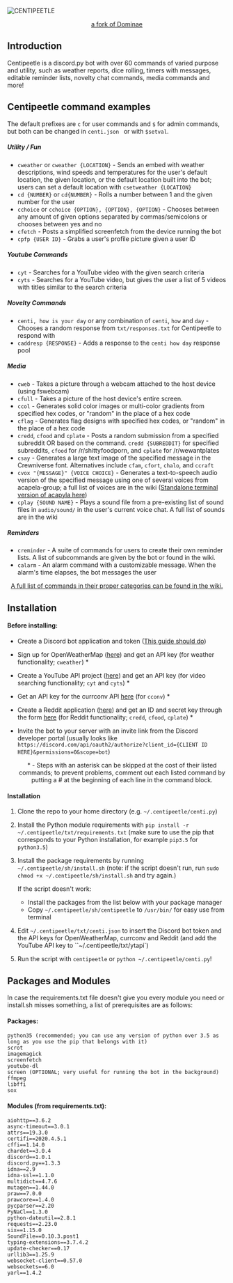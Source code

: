 

![CENTIPEETLE](https://i.imgur.com/CMAgKZs.png)

<p align="center"><a href="https://github.com/Evshaddock/Dominae-2">a fork of Dominae</a></p>

## Introduction

Centipeetle is a discord.py bot with over 60 commands of varied purpose and utility, such as weather reports, dice rolling, timers with messages, editable reminder lists, novelty chat commands, media commands and more!

## Centipeetle command examples

The default prefixes are `c` for user commands and `$` for admin commands, but both can be changed in `centi.json ` or with `$setval`.

##### Utility / Fun

- `cweather` or `cweather {LOCATION}` - Sends an embed with weather descriptions, wind speeds and temperatures for the user's default location, the given location, or the default location built into the bot; users can set a default location with `csetweather {LOCATION}`
- `cd {NUMBER}` or `cd{NUMBER}` - Rolls a number between 1 and the given number for the user
- `cchoice` or `cchoice {OPTION}, {OPTION}, {OPTION}` - Chooses between any amount of given options separated by commas/semicolons or chooses between yes and no
- `cfetch` - Posts a simplified screenfetch from the device running the bot
- `cpfp {USER ID}` - Grabs a user's profile picture given a user ID

##### Youtube Commands

- `cyt` - Searches for a YouTube video with the given search criteria
- `cyts` - Searches for a YouTube video, but gives the user a list of 5 videos with titles similar to the search criteria

##### Novelty Commands

- `centi, how is your day` or any combination of `centi`, `how` and `day` - Chooses a random response from `txt/responses.txt` for Centipeetle to respond with
- `caddresp {RESPONSE}` - Adds a response to the `centi how day` response pool

##### Media

- `cweb` - Takes a picture through a webcam attached to the host device (using fswebcam)
- `cfull` - Takes a picture of the host device's entire screen.
- `ccol` - Generates solid color images or multi-color gradients from specified hex codes, or "random" in the place of a hex code
- `cflag` - Generates flag designs with specified hex codes, or "random" in the place of a hex code
- `credd`, `cfood` and `cplate` - Posts a random submission from a specified subreddit OR based on the command. `credd {SUBREDDIT}` for specified subreddits, `cfood` for /r/shittyfoodporn, and `cplate` for /r/wewantplates
- `csay` - Generates a large text image of the specified message in the Crewniverse font. Alternatives include `cfam`, `cfort`, `chalo`, and `ccraft`
- `cvox "{MESSAGE}" {VOICE CHOICE}` - Generates a text-to-speech audio version of the specified message using one of several voices from acapela-group; a full list of voices are in the wiki ([Standalone terminal version of acapyla here](https://github.com/maddoxdragon/acapyla))
- `cplay {SOUND NAME}` - Plays a sound file from a pre-existing list of sound files in `audio/sound/` in the user's current voice chat. A full list of sounds are in the wiki

##### Reminders

- `creminder` - A suite of commands for users to create their own reminder lists. A list of subcommands are given by the bot or found in the wiki.
- `calarm` - An alarm command with a customizable message. When the alarm's time elapses, the bot messages the user

<p align="center"><a href="https://github.com/maddoxdragon/Centipeetle/wiki">A full list of commands in their proper categories can be found in the wiki.</a></p>

## Installation

#### Before installing:

- Create a Discord bot application and token ([This guide should do](https://www.writebots.com/discord-bot-token/))

- Sign up for OpenWeatherMap ([here](https://home.openweathermap.org/users/sign_up)) and get an API key (for weather functionality;  `cweather`) *

- Create a YouTube API project ([here](https://console.developers.google.com/apis/api/youtube.googleapis.com/credentials)) and get an API key (for video searching functionality; `cyt` and `cyts`) *

- Get an API key for the currconv API [here](https://free.currencyconverterapi.com/free-api-key) (for `cconv`) *

- Create a Reddit application ([here](https://www.reddit.com/prefs/apps)) and get an ID and secret key through the form [here](https://www.reddit.com/wiki/api) (for Reddit functionality; `credd`, `cfood`, `cplate`) *

- Invite the bot to your server with an invite link from the Discord developer portal (usually looks like `https://discord.com/api/oauth2/authorize?client_id={CLIENT ID HERE}&permissions=0&scope=bot`)

  <p align="center">* - Steps with an asterisk can be skipped at the cost of their listed commands; to prevent problems, comment out each listed command by putting a # at the beginning of each line in the command block.</p>

#### Installation

1. Clone the repo to your home directory (e.g. `~/.centipeetle/centi.py`)

2. Install the Python module requirements with `pip install -r ~/.centipeetle/txt/requirements.txt` (make sure to use the pip that corresponds to your Python installation, for example `pip3.5` for `python3.5`)

3. Install the package requirements by running `~/.centipeetle/sh/install.sh` (note: if the script doesn't run, run `sudo chmod +x ~/.centipeetle/sh/install.sh` and try again.)

   If the script doesn't work:

   - Install the packages from the list below with your package manager
   - Copy `~/.centipeetle/sh/centipeetle` to `/usr/bin/` for easy use from terminal

4. Edit `~/.centipeetle/txt/centi.json` to insert the Discord bot token and the API keys for OpenWeatherMap, currconv and Reddit (and add the YouTube API key to ``~/.centipeetle/txt/ytapi`)

5. Run the script with `centipeetle` or `python ~/.centipeetle/centi.py`!

## Packages and Modules

In case the requirements.txt file doesn't give you every module you need or install.sh misses something, a list of prerequisites are as follows:

#### Packages:

```
python35 (recommended; you can use any version of python over 3.5 as long as you use the pip that belongs with it)
scrot
imagemagick
screenfetch
youtube-dl
screen (OPTIONAL; very useful for running the bot in the background)
ffmpeg
libffi
sox
```

#### Modules (from requirements.txt):

```
aiohttp==3.6.2
async-timeout==3.0.1
attrs==19.3.0
certifi==2020.4.5.1
cffi==1.14.0
chardet==3.0.4
discord==1.0.1
discord.py==1.3.3
idna==2.9
idna-ssl==1.1.0
multidict==4.7.6
mutagen==1.44.0
praw==7.0.0
prawcore==1.4.0
pycparser==2.20
PyNaCl==1.3.0
python-dateutil==2.8.1
requests==2.23.0
six==1.15.0
SoundFile==0.10.3.post1
typing-extensions==3.7.4.2
update-checker==0.17
urllib3==1.25.9
websocket-client==0.57.0
websockets==6.0
yarl==1.4.2
```
